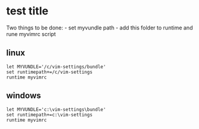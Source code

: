 # test title

Two things to be done:
    - set myvundle path
    - add this folder to runtime and rune myvimrc script

## linux 

    let MYVUNDLE='/c/vim-settings/bundle'
    set runtimepath+=/c/vim-settings
    runtime myvimrc


## windows

    let MYVUNDLE='c:\vim-settings\bundle'
    set runtimepath+=c:\vim-settings
    runtime myvimrc 

